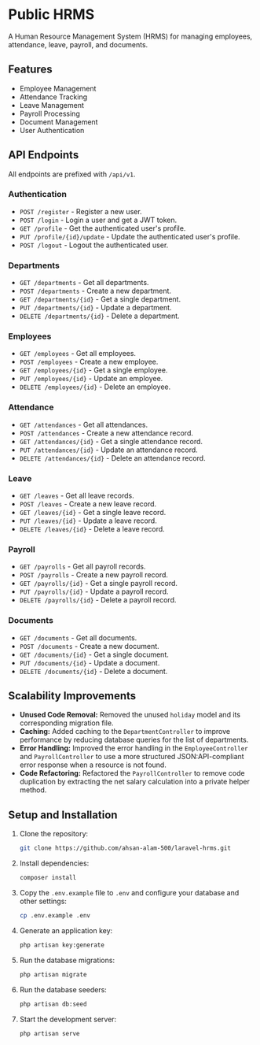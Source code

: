 # Public HRMS

A Human Resource Management System (HRMS) for managing employees, attendance, leave, payroll, and documents.

## Features

*   Employee Management
*   Attendance Tracking
*   Leave Management
*   Payroll Processing
*   Document Management
*   User Authentication

## API Endpoints

All endpoints are prefixed with `/api/v1`.

### Authentication

*   `POST /register` - Register a new user.
*   `POST /login` - Login a user and get a JWT token.
*   `GET /profile` - Get the authenticated user's profile.
*   `PUT /profile/{id}/update` - Update the authenticated user's profile.
*   `POST /logout` - Logout the authenticated user.

### Departments

*   `GET /departments` - Get all departments.
*   `POST /departments` - Create a new department.
*   `GET /departments/{id}` - Get a single department.
*   `PUT /departments/{id}` - Update a department.
*   `DELETE /departments/{id}` - Delete a department.

### Employees

*   `GET /employees` - Get all employees.
*   `POST /employees` - Create a new employee.
*   `GET /employees/{id}` - Get a single employee.
*   `PUT /employees/{id}` - Update an employee.
*   `DELETE /employees/{id}` - Delete an employee.

### Attendance

*   `GET /attendances` - Get all attendances.
*   `POST /attendances` - Create a new attendance record.
*   `GET /attendances/{id}` - Get a single attendance record.
*   `PUT /attendances/{id}` - Update an attendance record.
*   `DELETE /attendances/{id}` - Delete an attendance record.

### Leave

*   `GET /leaves` - Get all leave records.
*   `POST /leaves` - Create a new leave record.
*   `GET /leaves/{id}` - Get a single leave record.
*   `PUT /leaves/{id}` - Update a leave record.
*   `DELETE /leaves/{id}` - Delete a leave record.

### Payroll

*   `GET /payrolls` - Get all payroll records.
*   `POST /payrolls` - Create a new payroll record.
*   `GET /payrolls/{id}` - Get a single payroll record.
*   `PUT /payrolls/{id}` - Update a payroll record.
*   `DELETE /payrolls/{id}` - Delete a payroll record.

### Documents

*   `GET /documents` - Get all documents.
*   `POST /documents` - Create a new document.
*   `GET /documents/{id}` - Get a single document.
*   `PUT /documents/{id}` - Update a document.
*   `DELETE /documents/{id}` - Delete a document.

## Scalability Improvements

*   **Unused Code Removal:** Removed the unused `holiday` model and its corresponding migration file.
*   **Caching:** Added caching to the `DepartmentController` to improve performance by reducing database queries for the list of departments.
*   **Error Handling:** Improved the error handling in the `EmployeeController` and `PayrollController` to use a more structured JSON:API-compliant error response when a resource is not found.
*   **Code Refactoring:** Refactored the `PayrollController` to remove code duplication by extracting the net salary calculation into a private helper method.

## Setup and Installation

1.  Clone the repository:
    ```bash
    git clone https://github.com/ahsan-alam-500/laravel-hrms.git
    ```
2.  Install dependencies:
    ```bash
    composer install
    ```
3.  Copy the `.env.example` file to `.env` and configure your database and other settings:
    ```bash
    cp .env.example .env
    ```
4.  Generate an application key:
    ```bash
    php artisan key:generate
    ```
5.  Run the database migrations:
    ```bash
    php artisan migrate
    ```
6.  Run the database seeders:
    ```bash
    php artisan db:seed
    ```
7.  Start the development server:
    ```bash
    php artisan serve
    ```
